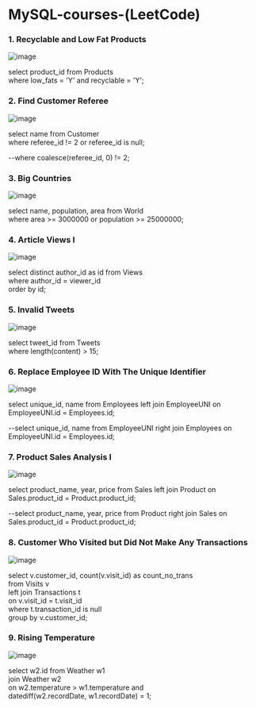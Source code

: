 # MySQL-courses-(LeetCode)

### 1. Recyclable and Low Fat Products

![image](https://github.com/KoshCocna/MySQL-courses-easy-medium-hard-/assets/76080450/c3f0e58a-9a6a-4a1d-88b6-b62eca95fc2d)

select product_id from Products  
where low_fats = 'Y' and recyclable = 'Y';  

### 2. Find Customer Referee  

![image](https://github.com/KoshCocna/MySQL-courses-easy-medium-hard-/assets/76080450/072cd77a-72d7-425d-9516-ecb525bb3097)

select name from Customer  
where referee_id != 2 or referee_id is null;  

--where coalesce(referee_id, 0) != 2;

### 3. Big Countries  

![image](https://github.com/KoshCocna/MySQL-courses-easy-medium-hard-/assets/76080450/c408049e-a993-4e59-ab7e-1bff9768ad9c)
 
select name, population, area from World  
where area >= 3000000 or population >= 25000000;    

### 4. Article Views I  

![image](https://github.com/KoshCocna/MySQL-courses-easy-medium-hard-/assets/76080450/55b4e426-cc90-4246-8800-4bf648b7b161)

select distinct author_id as id from Views    
where author_id = viewer_id    
order by id;    

### 5. Invalid Tweets 

![image](https://github.com/KoshCocna/MySQL-courses-easy-medium-hard-/assets/76080450/f1c624a8-4415-4a8c-b839-f823525fa09f)

select tweet_id from Tweets  
where length(content) > 15;  

### 6. Replace Employee ID With The Unique Identifier

![image](https://github.com/KoshCocna/MySQL-courses-easy-medium-hard-/assets/76080450/0d4e6e85-327e-4e6d-b851-50b496b5af5b)

select unique_id, name from Employees left join EmployeeUNI on EmployeeUNI.id = Employees.id;  

--select unique_id, name from EmployeeUNI right join Employees on EmployeeUNI.id = Employees.id;  
 
### 7. Product Sales Analysis I

![image](https://github.com/KoshCocna/MySQL-courses-easy-medium-hard-/assets/76080450/19b4f27d-8e33-4fe4-8483-f473fae14fd6)

select product_name, year, price from Sales left join Product on Sales.product_id = Product.product_id;  

--select product_name, year, price from Product right join Sales on Sales.product_id = Product.product_id;  

### 8. Customer Who Visited but Did Not Make Any Transactions

![image](https://github.com/KoshCocna/MySQL-courses-easy-medium-hard-/assets/76080450/a42f4217-4405-4624-af1a-de53186af98b)

select v.customer_id, count(v.visit_id) as count_no_trans   
from Visits v   
left join Transactions t   
on v.visit_id = t.visit_id    
where t.transaction_id is null   
group by v.customer_id;   

### 9. Rising Temperature

![image](https://github.com/KoshCocna/MySQL-courses-easy-medium-hard-/assets/76080450/ddabd775-b60c-4362-8e26-23171b4f53e9)

select w2.id from Weather w1   
join Weather w2  
on w2.temperature > w1.temperature and   
datediff(w2.recordDate, w1.recordDate) = 1;  


